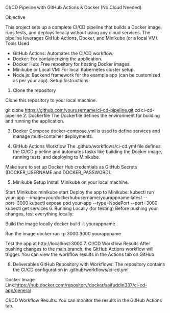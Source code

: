 CI/CD Pipeline with GitHub Actions & Docker (No Cloud Needed)

Objective

This project sets up a complete CI/CD pipeline that builds a Docker image, runs tests, and deploys locally without using any cloud services. The pipeline leverages GitHub Actions, Docker, and Minikube (or a local VM).
 Tools Used
- GitHub Actions: Automates the CI/CD workflow.
- Docker: For containerizing the application.
- Docker Hub: Free repository for hosting Docker images.
- Minikube or Local VM: For local Kubernetes cluster setup.
- Node.js: Backend framework for the example app (can be customized as per your app).
 Setup Instructions

1. Clone the repository

Clone this repository to your local machine.

git clone https://github.com/yourusername/ci-cd-pipeline.git
cd ci-cd-pipeline
2. Dockerfile
The Dockerfile defines the environment for building and running the application.

3. Docker Compose
docker-compose.yml is used to define services and manage multi-container deployments.

4. GitHub Actions Workflow
The .github/workflows/ci-cd.yml file defines the CI/CD pipeline and automates tasks like building the Docker image, running tests, and deploying to Minikube.

Make sure to set up Docker Hub credentials as GitHub Secrets (DOCKER_USERNAME and DOCKER_PASSWORD).

5. Minikube Setup
Install Minikube on your local machine.

Start Minikube:
minikube start
Deploy the app to Minikube:
kubectl run your-app --image=yourdockerhubusername/yourappname:latest --port=3000
kubectl expose pod your-app --type=NodePort --port=3000
kubectl get services
6. Running Locally (for testing)
Before pushing your changes, test everything locally:

 Build the image locally
docker build -t yourappname .

Run the image
docker run -p 3000:3000 yourappname

 Test the app at http://localhost:3000
7. CI/CD Workflow Results
After pushing changes to the main branch, the GitHub Actions workflow will trigger. You can view the workflow results in the Actions tab on GitHub.

8. Deliverables
GitHub Repository with Workflows: The repository contains the CI/CD configuration in .github/workflows/ci-cd.yml.

Docker Image Link:https://hub.docker.com/repository/docker/saifuddin337/ci-cd-app/general

CI/CD Workflow Results: You can monitor the results in the GitHub Actions tab.


